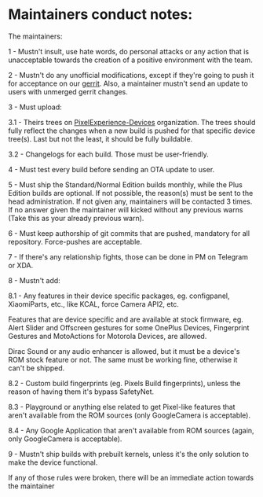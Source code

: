 # Maintainers conduct notes:

The maintainers:

1 - Mustn't insult, use hate words, do personal attacks or any action that is unacceptable towards the creation of a positive environment with the team. 

2 - Mustn't do any unofficial modifications, except if they're going to push it for acceptance on our [gerrit](https://gerrit.pixelexperience.org).
Also, a maintainer mustn't send an update to users with unmerged gerrit changes.

3 - Must upload:

3.1 - Theirs trees on [PixelExperience-Devices](https://github.com/PixelExperience-Devices) organization. The trees should fully reflect the changes when a new build is pushed for that specific device tree(s). Last but not the least, it should be fully buildable.

3.2 - Changelogs for each build. Those must be user-friendly.

4 - Must test every build before sending an OTA update to user.

5 - Must ship the Standard/Normal Edition builds monthly, while the Plus Edition builds are optional. If not possible, the reason(s) must be sent to the head administration. If not given any, maintainers will be contacted 3 times. If no answer given the maintainer will kicked without any previous warns (Take this as your already previous warn).

6 - Must keep authorship of git commits that are pushed, mandatory for all repository. Force-pushes are acceptable.

7 - If there's any relationship fights, those can be done in PM on Telegram or XDA.

8 - Mustn't add:

8.1 - Any features in their device specific packages, eg. configpanel, XiaomiParts, etc., like KCAL, force Camera API2, etc. 

Features that are device specific and are available at stock firmware, eg. Alert Slider and Offscreen gestures for some OnePlus Devices, Fingerprint Gestures and MotoActions for Motorola Devices, are allowed. 

Dirac Sound or any audio enhancer is allowed, but it must be a device's ROM stock feature or not. The same must be working fine, otherwise it can't be shipped.

8.2 - Custom build fingerprints (eg. Pixels Build fingerprints), unless the reason of having them it's bypass SafetyNet.

8.3 - Playground or anything else related to get Pixel-like features that aren't available from the ROM sources (only GoogleCamera is acceptable).

8.4 - Any Google Application that aren't available from ROM sources (again, only GoogleCamera is acceptable).

9 - Mustn't ship builds with prebuilt kernels, unless it's the only solution to make the device functional.

If any of those rules were broken, there will be an immediate action towards the maintainer
